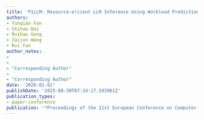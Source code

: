 ```yaml
---
title: 'PiLLM: Resource-e!cient LLM Inference Using Workload Prediction'
authors:
- Yunqian Fan
- Shihao Bai
- Ruihao Gong
- Zaijun Wang
- Rui Fan
author_notes:
-
-
- "Corresponding Author"
-
- "Corresponding Author"
date: '2026-01-01'
publishDate: '2025-08-30T07:24:17.593961Z'
publication_types:
- paper-conference
publication: '*Proceedings of the 21st European Conference on Computer Systems (EuroSys)*'
---
```

